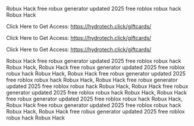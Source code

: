 Robux Hack free robux generator updated 2025 free roblox robux hack Robux Hack

Click Here to Get Access: https://hydrotech.click/giftcards/

Click Here to Get Access: https://hydrotech.click/giftcards/

Click Here to Get Access: https://hydrotech.click/giftcards/

Robux Hack free robux generator updated 2025 free roblox robux hack Robux Hack, Robux Hack free robux generator updated 2025 free roblox robux hack Robux Hack, Robux Hack free robux generator updated 2025 free roblox robux hack Robux Hack, Robux Hack free robux generator updated 2025 free roblox robux hack Robux Hack, Robux Hack free robux generator updated 2025 free roblox robux hack Robux Hack, Robux Hack free robux generator updated 2025 free roblox robux hack Robux Hack, Robux Hack free robux generator updated 2025 free roblox robux hack Robux Hack, Robux Hack free robux generator updated 2025 free roblox robux hack Robux Hack
